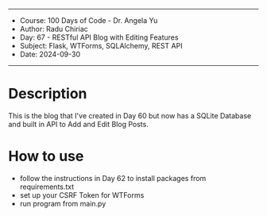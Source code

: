 
************************************************************
*    Course: 100 Days of Code - Dr. Angela Yu              
*    Author: Radu Chiriac                                  
*    Day: 67 - RESTful API Blog with Editing Features      
*    Subject: Flask, WTForms, SQLAlchemy, REST API         
*    Date: 2024-09-30                                      
************************************************************


# Description
This is the blog that I've created in Day 60 but now has a SQLite Database and built in API to Add and Edit Blog Posts.

# How to use
- follow the instructions in Day 62 to install packages from requirements.txt
- set up your CSRF Token for WTForms
- run program from main.py
